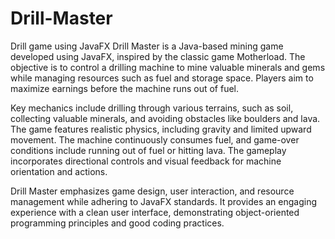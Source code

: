 # Drill-Master
Drill game using JavaFX
Drill Master is a Java-based mining game developed using JavaFX, inspired by the classic game Motherload. The objective is to control a drilling machine to mine valuable minerals and gems while managing resources such as fuel and storage space. Players aim to maximize earnings before the machine runs out of fuel.

Key mechanics include drilling through various terrains, such as soil, collecting valuable minerals, and avoiding obstacles like boulders and lava. The game features realistic physics, including gravity and limited upward movement. The machine continuously consumes fuel, and game-over conditions include running out of fuel or hitting lava. The gameplay incorporates directional controls and visual feedback for machine orientation and actions.

Drill Master emphasizes game design, user interaction, and resource management while adhering to JavaFX standards. It provides an engaging experience with a clean user interface, demonstrating object-oriented programming principles and good coding practices.
